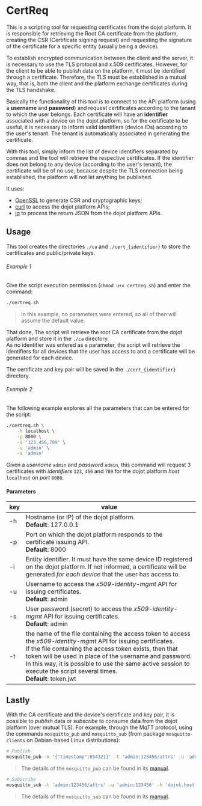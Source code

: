 # CertReq

This is a scripting tool for requesting certificates from the dojot platform. It is responsible for retrieving the Root CA certificate from the platform, creating the CSR (Certificate signing request) and requesting the signature of the certificate for a specific entity (usually being a device).

To establish encrypted communication between the client and the server, it is necessary to use the TLS protocol and x.509 certificates. However, for the client to be able to publish data on the platform, it must be identified through a certificate. Therefore, the TLS must be established in a mutual way, that is, both the client and the platform exchange certificates during the TLS handshake.

Basically the functionality of this tool is to connect to the API platform (using a __username__ and __password__) and request certificates according to the tanant to which the user belongs. Each certificate will have an __identifier__ associated with a device on the dojot platform, so for the certificate to be useful, it is necessary to inform valid identifiers (device IDs) according to the user's tenant. The tenant is automatically associated in generating the certificate.

With this tool, simply inform the list of device identifiers separated by commas and the tool will retrieve the respective certificates. If the identifier does not belong to any device (according to the user's tenant), the certificate will be of no use, because despite the TLS connection being established, the platform will not let anything be published.

It uses:
- [OpenSSL](https://www.openssl.org/) to generate CSR and cryptographic keys;
- [curl](https://curl.haxx.se/) to access the dojot platform APIs;
- [jq](https://stedolan.github.io/jq/) to process the return JSON from the dojot platform APIs.

## Usage

This tool creates the directories `./ca` and `./cert_{identifier}` to store the certificates and public/private keys.

###### Example 1

Give the script execution permission (`chmod u+x certreq.sh`) and enter the command:

~~~bash
./certreq.sh
~~~

> In this example, no parameters were entered, so all of then will assume the default value.

That done, The script will retrieve the root CA certificate from the dojot platform and store it in the `./ca` directory.<br>
As no identifier was entered as a parameter, the script will retrieve the identifiers for all devices that the user has access to and a certificate will be generated for each device.

The certificate and key pair will be saved in the `./cert_{identifier}` directory.

###### Example 2

The following example explores all the parameters that can be entered for the script:

~~~bash
./certreq.sh \
    -h localhost \
    -p 8000 \
    -i '123,456,789' \
    -u 'admin' \
    -s 'admin'
~~~

Given a _username_ `admin` and _password_ `admin`, this command will request 3 certificates with _identifiers_ `123`, `456` and `789` for the dojot platform _host_ `localhost` on _port_ `8000`.

#### Parameters

key | value
--- | -----
-h  | Hostname (or IP) of the dojot platform.<br>**Default**: 127.0.0.1
-p  | Port on which the dojot platform responds to the certificate issuing API.<br>**Default**: 8000
-i  | Entity identifier. It must have the same device ID registered on the dojot platform. If not informed, a certificate will be generated _for each device_ that the user has access to.
-u  | Username to access the _x509-identity-mgmt_ API for issuing certificates.<br>**Default**: admin
-s  | User password (secret)  to access the _x509-identity-mgmt_ API for issuing certificates.<br>**Default**: admin
-t  | the name of the file containing the access token to access the _x509-identity-mgmt_ API for issuing certificates.<br>If the file containing the access token exists, then that token will be used in place of the username and password. In this way, it is possible to use the same active session to execute the script several times.<br>**Default**: token.jwt

## Lastly

With the CA certificate and the device's certificate and key pair, it is possible to _publish_ data or _subscribe_ to consume data from the dojot platform (over mutual TLS). For example, through the MqTT protocol, using the commands `mosquitto_pub` and `mosquitto_sub` (from package `mosquitto-clients` on Debian-based Linux distributions):

~~~bash
# Publish
mosquitto_pub -m '{"timestamp":654321}' -t 'admin:123456/attrs' -u 'admin:123456' -h 'dojot.host.com' -p 8883 --cafile './ca/ca.pem' --cert './cert_123456/cert.pem' --key './cert_123456/private.key' -q 1 -d
~~~
> The details of the `mosquitto_pub` can be found in its [manual](https://mosquitto.org/man/mosquitto_pub-1.html).


~~~bash
# Subscribe
mosquitto_sub -t 'admin:123456/attrs' -u 'admin:123456' -h 'dojot.host.com' -p 8883 --cafile './ca/ca.pem' --cert './cert_123456/cert.pem' --key './cert_123456/private.key' -q 1 -d
~~~
> The details of the `mosquitto_sub` can be found in its [manual](https://mosquitto.org/man/mosquitto_sub-1.html).
